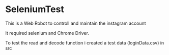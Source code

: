 # SeleniumTest

This is a Web Robot to controll and maintain the instagram account

It required selenium and Chrome Driver.

To test the read and decode function i created a test data (loginData.csv) in src
